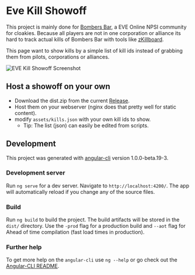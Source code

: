 # Eve Kill Showoff

This project is mainly done for [Bombers Bar](http://bombersbareve.com), a EVE Online NPSI community for cloakies.
Because all players are not in one corporation or alliance its hard to track actual kills of Bombers Bar with tools like [zKillboard](https://zkillboard.com).

This page want to show kills by a simple list of kill ids instead of grabbing them from pilots, corporations or alliances.

![EVE Kill Showoff Screenshot](https://raw.githubusercontent.com/EdJoPaTo/eve-kill-showoff/master/screenshot.jpg)

## Host a showoff on your own

- Download the dist.zip from the current [Release](https://github.com/EdJoPaTo/eve-kill-showoff/releases).
- Host them on your webserver (nginx does that pretty well for static content).
- modify `assets/kills.json` with your own kill ids to show.
  - Tip: The list (json) can easily be edited from scripts.

## Development

This project was generated with [angular-cli](https://github.com/angular/angular-cli) version 1.0.0-beta.19-3.

### Development server
Run `ng serve` for a dev server. Navigate to `http://localhost:4200/`. The app will automatically reload if you change any of the source files.

### Build

Run `ng build` to build the project. The build artifacts will be stored in the `dist/` directory. Use the `-prod` flag for a production build and `--aot` flag for Ahead of time compilation (fast load times in production).

### Further help

To get more help on the `angular-cli` use `ng --help` or go check out the [Angular-CLI README](https://github.com/angular/angular-cli/blob/master/README.md).
